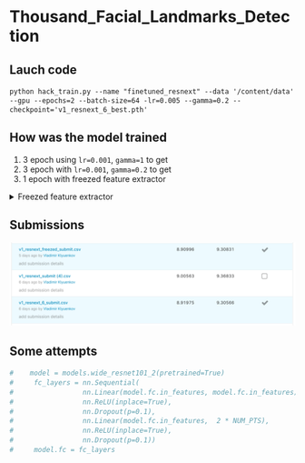 # Thousand_Facial_Landmarks_Detection

## Lauch code

```
python hack_train.py --name "finetuned_resnext" --data '/content/data' --gpu --epochs=2 --batch-size=64 -lr=0.005 --gamma=0.2 --checkpoint='v1_resnext_6_best.pth'
```

## How was the model trained

1. 3 epoch using `lr=0.001`, `gamma=1` to get 
2. 3 epoch with `lr=0.001`, `gamma=0.2` to get 
3. 1 epoch with freezed feature extractor

<details>
<summary>Freezed feature extractor</summary>
<br>
  
```python
    model = models.resnext101_32x8d(pretrained=True)
    
#   Uncomment for learning with freezed feature extractor
#   for param in model.parameters():
#     param.requires_grad = False

    model.fc = nn.Linear(model.fc.in_features, 2 * NUM_PTS, bias=True) 
```
</details>


## Submissions
![best submission](pic/submits.png)


## Some attempts

```python
#    model = models.wide_resnet101_2(pretrained=True)
#     fc_layers = nn.Sequential(
#                 nn.Linear(model.fc.in_features, model.fc.in_features),
#                 nn.ReLU(inplace=True),
#                 nn.Dropout(p=0.1),
#                 nn.Linear(model.fc.in_features,  2 * NUM_PTS),
#                 nn.ReLU(inplace=True),
#                 nn.Dropout(p=0.1))
#     model.fc = fc_layers
```
